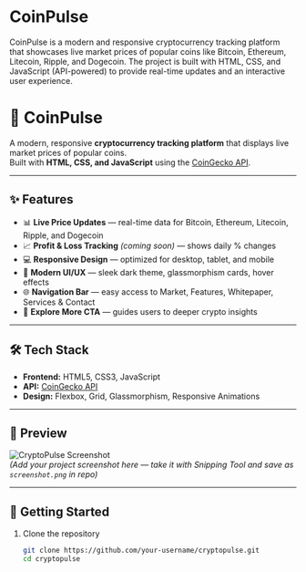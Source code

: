# CoinPulse
CoinPulse  is a modern and responsive cryptocurrency tracking platform that showcases live market prices of popular coins like Bitcoin, Ethereum, Litecoin, Ripple, and Dogecoin.  The project is built with HTML, CSS, and JavaScript (API-powered) to provide real-time updates and an interactive user experience.

# 🚀 CoinPulse  

A modern, responsive **cryptocurrency tracking platform** that displays live market prices of popular coins.  
Built with **HTML, CSS, and JavaScript** using the [CoinGecko API](https://www.coingecko.com/).  

---

## ✨ Features  

- 📊 **Live Price Updates** — real-time data for Bitcoin, Ethereum, Litecoin, Ripple, and Dogecoin  
- 📈 **Profit & Loss Tracking** *(coming soon)* — shows daily % changes  
- 💻 **Responsive Design** — optimized for desktop, tablet, and mobile  
- 🎨 **Modern UI/UX** — sleek dark theme, glassmorphism cards, hover effects  
- 🌐 **Navigation Bar** — easy access to Market, Features, Whitepaper, Services & Contact  
- 🚀 **Explore More CTA** — guides users to deeper crypto insights  

---

## 🛠️ Tech Stack  

- **Frontend:** HTML5, CSS3, JavaScript  
- **API:** [CoinGecko API](https://www.coingecko.com/en/api)  
- **Design:** Flexbox, Grid, Glassmorphism, Responsive Animations  

---

## 📸 Preview  

![CryptoPulse Screenshot](./screenshot.png)  
*(Add your project screenshot here — take it with Snipping Tool and save as `screenshot.png` in repo)*  

---

## 🚀 Getting Started  

1. Clone the repository  
   ```bash
   git clone https://github.com/your-username/cryptopulse.git
   cd cryptopulse

